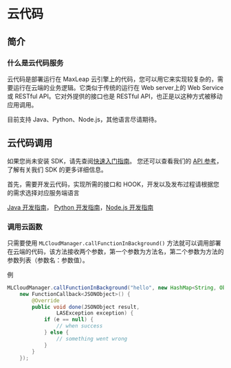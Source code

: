 # 云代码
## 简介
### 什么是云代码服务
云代码是部署运行在 MaxLeap 云引擎上的代码，您可以用它来实现较复杂的，需要运行在云端的业务逻辑。它类似于传统的运行在 Web server上的 Web Service或 RESTful API。它对外提供的接口也是 RESTful API，也正是以这种方式被移动应用调用。

目前支持 Java、Python、Node.js，其他语言尽请期待。

## 云代码调用

如果您尚未安装 SDK，请先查阅[快速入门指南](ML_DOCS_LINK_PLACEHOLDER_SDK_QUICKSTART_ANDROID)。
您还可以查看我们的 [API 参考](ML_DOCS_LINK_PLACEHOLDER_API_REF_ANDROID)，了解有关我们 SDK 的更多详细信息。

首先，需要开发云代码，实现所需的接口和 HOOK，开发以及发布过程请根据您的需求选择对应服务端语言

[Java 开发指南](ML_DOCS_GUIDE_LINK_PLACEHOLDER_JAVA#CLOUD_CODE_ZH)，
[Python 开发指南](ML_DOCS_GUIDE_LINK_PLACEHOLDER_PYTHON#CLOUD_CODE_ZH)，[Node.js 开发指南](ML_DOCS_GUIDE_LINK_PLACEHOLDER_NODEJS#CLOUD_CODE_ZH)

### 调用云函数

只需要使用 `MLCloudManager.callFunctionInBackground()` 方法就可以调用部署在云端的代码，该方法接收两个参数，第一个参数为方法名，第二个参数为方法的参数列表（参数名：参数值）。

例

```java
MLCloudManager.callFunctionInBackground("hello", new HashMap<String, Object>(),
    new FunctionCallback<JSONObject>() {
        @Override
        public void done(JSONObject result,
                LASException exception) {
            if (e == null) {
                // when success
            } else {
                // something went wrong
            }
        }
    });
```